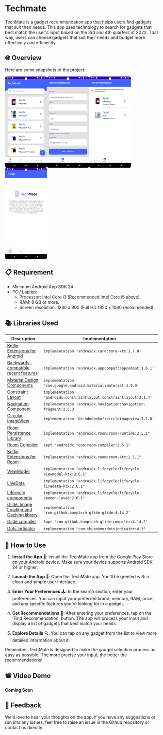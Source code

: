 # Techmate

TechMate is a gadget recommendation app that helps users find gadgets that suit their needs. This app uses technology to search for gadgets that best match the user's input based on the 3rd and 4th quarters of 2022. That way, users can choose gadgets that suit their needs and budget more effectively and efficiently.

## 🌐 Overview 

Here are some snapshots of the project:

<img src="Assets/techmate_1.png" height=300 align="left"/>
<img src="Assets/techmate_2.png" height=300 align="left"/>
<img src="Assets/techmate_3.png" height=300 align="left"/>
<img src="Assets/techmate_4.png" height=300 align="left"/>
<br clear="left"/>

## 📋 Requirement
- Minimum Android App SDK 24
- PC / Laptop:
  - Processor: Intel Core i3 (Recommended Intel Core i5 above).
  - RAM: 8 GB or more.
  - Screen resolution: 1280 x 800 (Full HD 1920 x 1080 recommended).

## 📚 Libraries Used
| Description | Implementation |
| --- | --- |
|[Kotlin Extensions for Android](https://developer.android.com/kotlin/ktx) | `implementation 'androidx.core:core-ktx:1.7.0'` |
|[Backwards-compatible recent features](https://developer.android.com/jetpack/androidx/releases/appcompat) | `implementation 'androidx.appcompat:appcompat:1.6.1'` |
|[Material Design Components](https://material.io/develop/android/docs/getting-started/) | `implementation 'com.google.android.material:material:1.9.0'` |
|[Constraint Layout](https://developer.android.com/training/constraint-layout) | `implementation 'androidx.constraintlayout:constraintlayout:2.1.4'` |
|[Navigation Component](https://developer.android.com/guide/navigation/navigation-getting-started) | `implementation 'androidx.navigation:navigation-fragment:2.5.3'` |
|[Circular ImageView](https://github.com/hdodenhof/CircleImageView) | `implementation 'de.hdodenhof:circleimageview:3.1.0'` |
|[Room Persistence Library](https://developer.android.com/training/data-storage/room) | `implementation "androidx.room:room-runtime:2.5.1"` |
|[Room Compiler](https://developer.android.com/jetpack/androidx/releases/room#declaring_dependencies) | `kapt "androidx.room:room-compiler:2.5.1"` |
|[Kotlin Extensions for Room](https://developer.android.com/jetpack/androidx/releases/room) | `implementation "androidx.room:room-ktx:2.5.1"` |
|[ViewModel](https://developer.android.com/topic/libraries/architecture/viewmodel) | `implementation "androidx.lifecycle:lifecycle-viewmodel-ktx:2.6.1"` |
|[LiveData](https://developer.android.com/topic/libraries/architecture/livedata) | `implementation "androidx.lifecycle:lifecycle-livedata-ktx:2.6.1"` |
|[Lifecycle components](https://developer.android.com/jetpack/androidx/releases/lifecycle) | `implementation "androidx.lifecycle:lifecycle-common-java8:2.6.1"` |
|[Glide: Image Loading and Caching library](https://github.com/bumptech/glide) | `implementation 'com.github.bumptech.glide:glide:4.14.2'` |
|[Glide compiler](https://github.com/bumptech/glide) | `kapt 'com.github.bumptech.glide:compiler:4.14.2'` |
|[Dots Indicator](https://github.com/tommybuonomo/dotsindicator) | `implementation "com.tbuonomo:dotsindicator:4.3"` |

## 📖 How to Use

1. **Install the App** 📲: Install the TechMate app from the Google Play Store on your Android device. Make sure your device supports Android SDK 24 or higher.

2. **Launch the App** 🚀: Open the TechMate app. You'll be greeted with a clean and simple user interface.

3. **Enter Your Preferences** 🕹️: In the search section, enter your preferences. You can input your preferred brand, memory, RAM, price, and any specific features you're looking for in a gadget.

4. **Get Recommendations** 📝: After entering your preferences, tap on the 'Find Recommendation' button. The app will process your input and display a list of gadgets that best match your needs.

5. **Explore Details** 🔍: You can tap on any gadget from the list to view more detailed information about it.

Remember, TechMate is designed to make the gadget selection process as easy as possible. The more precise your input, the better the recommendations!

## 📽️ Video Demo

**Coming Soon**

## 💌 Feedback
We'd love to hear your thoughts on the app. If you have any suggestions or run into any issues, feel free to raise an issue in the Github repository or contact us directly.
